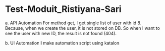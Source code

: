 # Test-Moduit_Ristiyana-Sari

a. API Automation
For method get, I get single list of user with id 8. Because, when we create the user, it is not stored on DB. 
So when I want to see the user with new ID, the result is not found (404).

b. UI Automation
I make automation script using katalon

